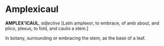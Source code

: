 # Amplexicaul

**AMPLEX'ICAUL**, _adjective_ \[Latin amplexor, to embrace, of amb about, and plico, plexus, to fold, and caulis a stem.\]

In botany, surrounding or embracing the stem, as the base of a leaf.